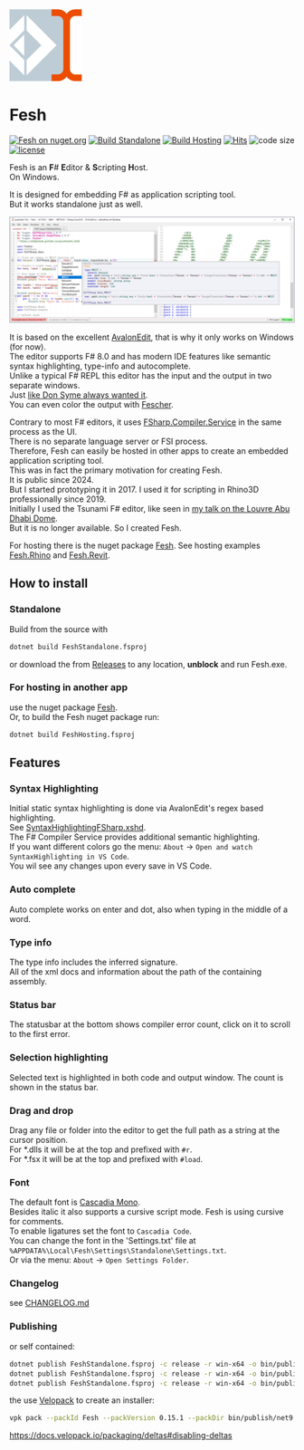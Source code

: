 ![Logo](https://raw.githubusercontent.com/goswinr/Fesh/main/Media/logo128.png)

# Fesh
[![Fesh on nuget.org](https://img.shields.io/nuget/v/Fesh.svg)](https://nuget.org/packages/Fesh)
[![Build Standalone](https://github.com/goswinr/Fesh/actions/workflows/buildStandalone.yml/badge.svg?event=push)](https://github.com/goswinr/Fesh/actions/workflows/buildStandalone.yml)
[![Build Hosting](https://github.com/goswinr/Fesh/actions/workflows/buildHosting.yml/badge.svg?event=push)](https://github.com/goswinr/Fesh/actions/workflows/buildHosting.yml)
[![Hits](https://hits.seeyoufarm.com/api/count/incr/badge.svg?url=https%3A%2F%2Fgithub.com%2Fgoswinr%2FFesh&count_bg=%2379C83D&title_bg=%23555555&icon=github.svg&icon_color=%23E7E7E7&title=hits&edge_flat=false)](https://hits.seeyoufarm.com)
![code size](https://img.shields.io/github/languages/code-size/goswinr/Fesh.svg)
[![license](https://img.shields.io/github/license/goswinr/Fesh)](LICENSE)

Fesh is an  **F**# **E**ditor & **S**cripting **H**ost.\
On Windows.

It is designed for embedding F# as application scripting tool.\
But it works standalone just as well.

![Screenshot](https://raw.githubusercontent.com/goswinr/Fesh/main/Media/screen2.png)

It is based on the excellent [AvalonEdit](https://github.com/goswinr/AvalonEditB), that is why it only works on Windows (for now).\
The editor supports F# 8.0 and has modern IDE features like semantic syntax highlighting, type-info and autocomplete.\
Unlike a typical F# REPL this editor has the input and the output in two separate windows.\
Just [like Don Syme always wanted it](https://github.com/dotnet/fsharp/issues/2161#issuecomment-270465310).\
You can even color the output with [Fescher](https://www.nuget.org/packages/Fesher).

Contrary to most F# editors, it uses [FSharp.Compiler.Service](https://www.nuget.org/packages/FSharp.Compiler.Service) in the same process as the UI.\
There is no separate language server or FSI process.\
Therefore,  Fesh can easily be hosted in other apps to create an embedded application scripting tool.\
This was in fact the primary motivation for creating Fesh.\
It is public since 2024.\
But I started prototyping it in 2017. I used it for scripting in Rhino3D professionally since 2019.\
Initially I used the Tsunami F# editor, like seen in [my talk on the Louvre Abu Dhabi Dome](https://www.youtube.com/watch?v=ZY-bvZZZZnE).\
But it is no longer available. So I created Fesh.

For hosting there is the nuget package [Fesh](https://www.nuget.org/packages/Fesh/). See hosting examples
[Fesh.Rhino](https://github.com/goswinr/Fesh.Rhino) and [Fesh.Revit](https://github.com/goswinr/Fesh.Revit).

## How to install

### Standalone

Build from the source with

```bash
dotnet build FeshStandalone.fsproj
```
or download the from [Releases](https://github.com/goswinr/Fesh/releases) to any location, **unblock** and run Fesh.exe.

### For hosting in another app
use the nuget package [Fesh](https://www.nuget.org/packages/Fesh/).\
Or, to build the Fesh nuget package run:

```bash
dotnet build FeshHosting.fsproj
```


## Features

### Syntax Highlighting
Initial static syntax highlighting is done via AvalonEdit's regex based highlighting.\
See [SyntaxHighlightingFSharp.xshd](https://github.com/goswinr/Fesh/blob/main/Src/SyntaxHighlightingFSharp.xshd).\
The F# Compiler Service provides additional semantic highlighting.\
If you want different colors go the menu: `About` -> `Open and watch SyntaxHighlighting in VS Code`.\
You wil see any changes upon every save in VS Code.

### Auto complete
Auto complete works on enter and dot, also when typing in the middle of a word.

### Type info
The type info includes the inferred signature.\
All of the xml docs and information about the path of the containing assembly.

### Status bar
The statusbar at the bottom shows compiler error count, click on it to scroll to the first error.

### Selection highlighting
Selected text is highlighted in both code and output window. The count is shown in the status bar.

### Drag and drop
Drag any file or folder into the editor to get the full path as a string at the cursor position.\
For *.dlls it will be at the top and prefixed with `#r`.\
For *.fsx it will be at the top and prefixed with `#load`.

### Font
The default font is [Cascadia Mono](https://github.com/microsoft/cascadia-code).\
Besides italic it also supports a cursive script mode. Fesh is using cursive for comments.\
To enable ligatures set the font to `Cascadia Code`.\
You can change the font in the 'Settings.txt' file at `%APPDATA%\Local\Fesh\Settings\Standalone\Settings.txt`.\
Or via the menu: `About` -> `Open Settings Folder`.

### Changelog
see [CHANGELOG.md](https://github.com/goswinr/Fesh/blob/main/CHANGELOG.md)

### Publishing

or self contained:

```bash
dotnet publish FeshStandalone.fsproj -c release -r win-x64 -o bin/publish/net9 --framework net9.0-windows --self-contained
dotnet publish FeshStandalone.fsproj -c release -r win-x64 -o bin/publish/net9 --framework net9.0-windows
dotnet publish FeshStandalone.fsproj -c release -r win-x64 -o bin/publish/net48 --framework net48
```

the use [Velopack](https://docs.velopack.io/packaging/installer) to create an installer:

```bash
vpk pack --packId Fesh --packVersion 0.15.1 --packDir bin/publish/net9 --outputDir bin/installer/net9 --mainExe Fesh.exe --framework net9.0-x64-desktop --icon Media/logo.ico
```

https://docs.velopack.io/packaging/deltas#disabling-deltas